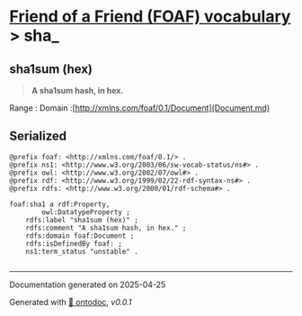 # [Friend of a Friend (FOAF) vocabulary](../homepage.md) > sha_

## sha1sum (hex)

> **A sha1sum hash, in hex.**

Range :
Domain :[http://xmlns.com/foaf/0.1/Document](Document.md)

## Serialized

```ttl
@prefix foaf: <http://xmlns.com/foaf/0.1/> .
@prefix ns1: <http://www.w3.org/2003/06/sw-vocab-status/ns#> .
@prefix owl: <http://www.w3.org/2002/07/owl#> .
@prefix rdf: <http://www.w3.org/1999/02/22-rdf-syntax-ns#> .
@prefix rdfs: <http://www.w3.org/2000/01/rdf-schema#> .

foaf:sha1 a rdf:Property,
        owl:DatatypeProperty ;
    rdfs:label "sha1sum (hex)" ;
    rdfs:comment "A sha1sum hash, in hex." ;
    rdfs:domain foaf:Document ;
    rdfs:isDefinedBy foaf: ;
    ns1:term_status "unstable" .


```

---

Documentation generated on 2025-04-25

Generated with [📑 ontodoc](https://github.com/StephaneBranly/ontodoc), *v0.0.1*